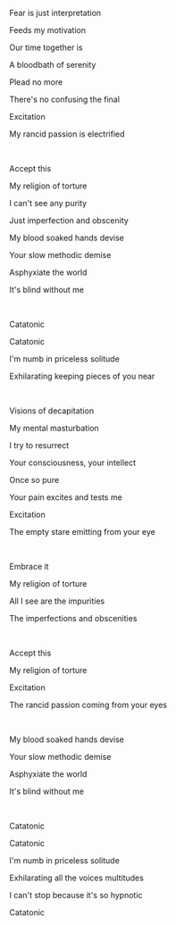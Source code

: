 Fear is just interpretation

Feeds my motivation

Our time together is

A bloodbath of serenity

Plead no more

There's no confusing the final

Excitation

My rancid passion is electrified

<br>

Accept this

My religion of torture

I can't see any purity

Just imperfection and obscenity

My blood soaked hands devise

Your slow methodic demise

Asphyxiate the world

It's blind without me

<br>

Catatonic

Catatonic

I'm numb in priceless solitude

Exhilarating keeping pieces of you near

<br>

Visions of decapitation

My mental masturbation

I try to resurrect

Your consciousness, your intellect

Once so pure

Your pain excites and tests me

Excitation

The empty stare emitting from your eye

<br>

Embrace it

My religion of torture

All I see are the impurities

The imperfections and obscenities

<br>

Accept this

My religion of torture

Excitation

The rancid passion coming from your eyes

<br>

My blood soaked hands devise

Your slow methodic demise

Asphyxiate the world

It's blind without me

<br>

Catatonic

Catatonic

I'm numb in priceless solitude

Exhilarating all the voices multitudes

I can't stop because it's so hypnotic

Catatonic
